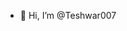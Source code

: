 - 👋 Hi, I’m @Teshwar007

<!---
Teshwar007/Teshwar007 is a ✨ special ✨ repository because its `README.md` (this file) appears on your GitHub profile.
You can click the Preview link to take a look at your changes.
--->
